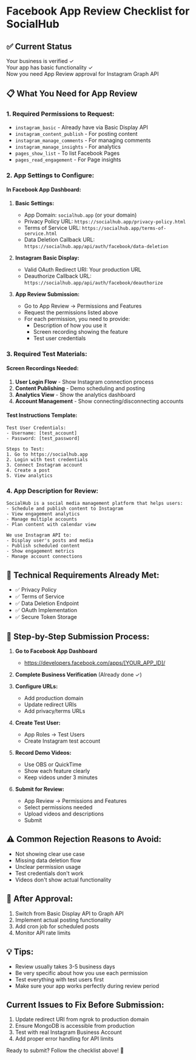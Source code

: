 # Facebook App Review Checklist for SocialHub

## ✅ Current Status
Your business is verified ✓  
Your app has basic functionality ✓  
Now you need App Review approval for Instagram Graph API

## 📋 What You Need for App Review

### 1. Required Permissions to Request:
- `instagram_basic` - Already have via Basic Display API
- `instagram_content_publish` - For posting content
- `instagram_manage_comments` - For managing comments
- `instagram_manage_insights` - For analytics
- `pages_show_list` - To list Facebook Pages
- `pages_read_engagement` - For Page insights

### 2. App Settings to Configure:

#### In Facebook App Dashboard:
1. **Basic Settings:**
   - App Domain: `socialhub.app` (or your domain)
   - Privacy Policy URL: `https://socialhub.app/privacy-policy.html`
   - Terms of Service URL: `https://socialhub.app/terms-of-service.html`
   - Data Deletion Callback URL: `https://socialhub.app/api/auth/facebook/data-deletion`

2. **Instagram Basic Display:**
   - Valid OAuth Redirect URI: Your production URL
   - Deauthorize Callback URL: `https://socialhub.app/api/auth/facebook/deauthorize`

3. **App Review Submission:**
   - Go to App Review → Permissions and Features
   - Request the permissions listed above
   - For each permission, you need to provide:
     - Description of how you use it
     - Screen recording showing the feature
     - Test user credentials

### 3. Required Test Materials:

#### Screen Recordings Needed:
1. **User Login Flow** - Show Instagram connection process
2. **Content Publishing** - Demo scheduling and posting
3. **Analytics View** - Show the analytics dashboard
4. **Account Management** - Show connecting/disconnecting accounts

#### Test Instructions Template:
```
Test User Credentials:
- Username: [test_account]
- Password: [test_password]

Steps to Test:
1. Go to https://socialhub.app
2. Login with test credentials
3. Connect Instagram account
4. Create a post
5. View analytics
```

### 4. App Description for Review:
```
SocialHub is a social media management platform that helps users:
- Schedule and publish content to Instagram
- View engagement analytics
- Manage multiple accounts
- Plan content with calendar view

We use Instagram API to:
- Display user's posts and media
- Publish scheduled content
- Show engagement metrics
- Manage account connections
```

## 🔧 Technical Requirements Already Met:
- ✅ Privacy Policy
- ✅ Terms of Service  
- ✅ Data Deletion Endpoint
- ✅ OAuth Implementation
- ✅ Secure Token Storage

## 📝 Step-by-Step Submission Process:

1. **Go to Facebook App Dashboard**
   - https://developers.facebook.com/apps/[YOUR_APP_ID]/

2. **Complete Business Verification** (Already done ✓)

3. **Configure URLs:**
   - Add production domain
   - Update redirect URIs
   - Add privacy/terms URLs

4. **Create Test User:**
   - App Roles → Test Users
   - Create Instagram test account

5. **Record Demo Videos:**
   - Use OBS or QuickTime
   - Show each feature clearly
   - Keep videos under 3 minutes

6. **Submit for Review:**
   - App Review → Permissions and Features
   - Select permissions needed
   - Upload videos and descriptions
   - Submit

## ⚠️ Common Rejection Reasons to Avoid:
- Not showing clear use case
- Missing data deletion flow
- Unclear permission usage
- Test credentials don't work
- Videos don't show actual functionality

## 🚀 After Approval:
1. Switch from Basic Display API to Graph API
2. Implement actual posting functionality
3. Add cron job for scheduled posts
4. Monitor API rate limits

## 💡 Tips:
- Review usually takes 3-5 business days
- Be very specific about how you use each permission
- Test everything with test users first
- Make sure your app works perfectly during review period

## Current Issues to Fix Before Submission:
1. Update redirect URI from ngrok to production domain
2. Ensure MongoDB is accessible from production
3. Test with real Instagram Business Account
4. Add proper error handling for API limits

Ready to submit? Follow the checklist above! 🎯